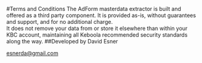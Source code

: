 #Terms and Conditions
The AdForm masterdata extractor is built and offered as a third party component. It is provided as-is, without guarantees and support, and for no additional charge.  
It does not remove your data from or store it elsewhere than within your KBC account, maintaining all Keboola recommended security standards along the way.
##Developed by
David Esner

esnerda@gmail.com
